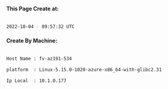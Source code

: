 
   
#### This Page Create at:

```bash

2022-10-04 - 09:57:32 UTC

```

#### Create By Machine:

```bash

Host Name : fv-az191-534

platform  : Linux-5.15.0-1020-azure-x86_64-with-glibc2.31

Ip Local  : 10.1.0.177

```

